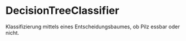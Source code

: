 # DecisionTreeClassifier
 Klassifizierung mittels eines Entscheidungsbaumes, ob Pilz essbar oder nicht.
